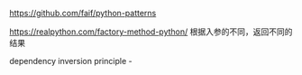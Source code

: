 
https://github.com/faif/python-patterns


https://realpython.com/factory-method-python/
根据入参的不同，返回不同的结果

dependency inversion principle -

